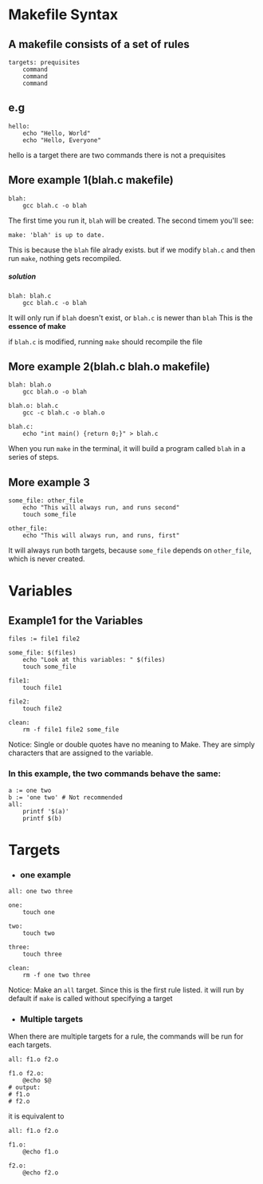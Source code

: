# Makefile Syntax

## A makefile consists of a set of rules
```
targets: prequisites
    command
    command
    command
```
## e.g
```
hello: 
    echo "Hello, World"
    echo "Hello, Everyone"
```
hello is a target
there are two commands
there is not a prequisites

## More example 1(blah.c makefile)
```
blah: 
    gcc blah.c -o blah
```
The first time you run it, ```blah``` will be created. The
second timem you'll see: 
```
make: 'blah' is up to date.
```
This is because the ```blah``` file alrady exists.
but if we modify ```blah.c``` and then run ```make```, nothing gets recompiled.

##### solution
```
blah: blah.c 
    gcc blah.c -o blah
```
It will only run if ```blah``` doesn't exist, or ```blah.c``` is newer than ```blah```
This is the **essence of make**

if ```blah.c``` is modified, running ```make``` should recompile the file

## More example 2(blah.c blah.o makefile)

```
blah: blah.o
	gcc blah.o -o blah

blah.o: blah.c
	gcc -c blah.c -o blah.o

blah.c:
	echo "int main() {return 0;}" > blah.c
```
When you run ```make``` in the terminal, it will build a program called ```blah``` in a series of steps.

## More example 3
```
some_file: other_file
    echo "This will always run, and runs second"
    touch some_file

other_file:
    echo "This will always run, and runs, first"
```
It will always run both targets, because ```some_file``` depends on ```other_file```, which is never created.

# Variables

## Example1 for the Variables

```
files := file1 file2

some_file: $(files)
	echo "Look at this variables: " $(files)
	touch some_file

file1:
	touch file1

file2:
	touch file2

clean:
	rm -f file1 file2 some_file
```
Notice: Single or double quotes have no meaning to Make. They are simply characters that are assigned to the variable.
### In this example, the two commands behave the same:
```
a := one two
b := 'one two' # Not recommended
all:
    printf '$(a)'
    printf $(b)
```

# Targets
- ### one example
```
all: one two three

one:
	touch one

two:
	touch two

three:
	touch three

clean:
	rm -f one two three	
```
Notice: Make an ```all``` target. Since this is the first rule listed. it will run by default if ```make``` is called without specifying a target
- ### Multiple targets
When there are multiple targets for a rule, the commands will be run for each targets. 
```
all: f1.o f2.o

f1.o f2.o:
	@echo $@
# output:
# f1.o
# f2.o
```
it is equivalent to 
```
all: f1.o f2.o

f1.o:
	@echo f1.o

f2.o:
	@echo f2.o
```
